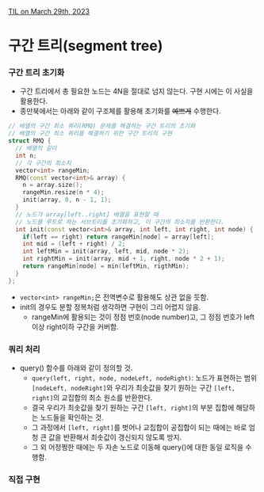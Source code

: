 [TIL on March 29th, 2023](../../TIL/2023/03/03-29-2023.md)
# **구간 트리(segment tree)**

### 구간 트리 초기화
* 구간 트리에서 총 필요한 노드는 4N을 절대로 넘지 않는다. 구현 시에는 이 사실을 활용한다.
* 종만북에서는 아래와 같이 구조체를 활용해 초기화를 ~~예쁘게~~ 수행한다.

```cpp
// 배열의 구간 최소 쿼리(RMQ) 문제를 해결하는 구간 트리의 초기화
// 배열의 구간 최소 쿼리를 해결하기 위한 구간 트리의 구현
struct RMQ {
  // 배열의 길이
  int n;
  // 각 구간의 최소치
  vector<int> rangeMin;
  RMQ(const vector<int>& array) {
    n = array.size();
    rangeMin.resize(n * 4);
    init(array, 0, n - 1, 1);
  }
  // 노드가 array[left..right] 배열을 표현할 때
  // 노드를 루트로 하는 서브트리를 초기화하고, 이 구간의 최소치를 반환한다.
  int init(const vector<int>& array, int left, int right, int node) {
    if(left == right) return rangeMin[node] = array[left];
    int mid = (left + right) / 2;
    int leftMin = init(array, left, mid, node * 2);
    int rightMin = init(array, mid + 1, right, node * 2 + 1);
    return rangeMin[node] = min(leftMin, rigthMin);
  }
};
```

* `vector<int> rangeMin;`은 전역변수로 활용해도 상관 없을 듯함.
* init의 경우도 분할 정복처럼 생각하면 구현이 그리 어렵지 않음.
  - rangeMin에 활용되는 것이 정점 번호(node number)고, 그 정점 번호가 left이상 right이하 구간을 커버함.

### 쿼리 처리
* query() 함수를 아래와 같이 정의할 것.
  - `query(left, right, node, nodeLeft, nodeRight)`: 노드가 표현하는 범위 `[nodeLeft, nodeRight]`와 우리가 최솟값을 찾기 원하는 구간 `[left, right]`의 교집합의 최소 원소를 반환한다.
  - 결국 우리가 최솟값을 찾기 원하는 구간 `[left, right]`의 부분 집합에 해당하는 노드들을 확인하는 것.
  - 그 과정에서 `[left, right]`를 벗어나 교집합이 공집합이 되는 때에는 바로 엄청 큰 값을 반환해서 최솟값이 갱신되지 않도록 방지.
  - 그 외 어정쩡한 때에는 두 자손 노드로 이동해 query()에 대한 동일 로직을 수행함.

### 직접 구현
